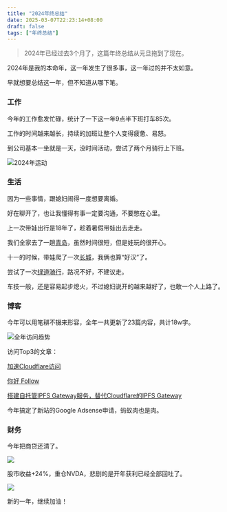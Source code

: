 ```yaml
---
title: "2024年终总结"
date: 2025-03-07T22:23:14+08:00
draft: false
tags: ["年终总结"]
---
```


> 2024年已经过去3个月了，这篇年终总结从元旦拖到了现在。

2024年是我的本命年，这一年发生了很多事，这一年过的并不太如意。

早就想要总结这一年，但不知道从哪下笔。

### 工作

今年的工作愈发忙碌，统计了一下这一年9点半下班打车85次。

工作的时间越来越长，持续的加班让整个人变得疲惫、易怒。

到公司基本一坐就是一天，没时间活动，尝试了两个月骑行上下班。

![2024年运动](IMG_0608.PNG)

### 生活

因为一些事情，跟媳妇闹得一度想要离婚。

好在聊开了，也让我懂得有事一定要沟通，不要憋在心里。

上一次带娃出行是18年了，趁着暑假带娃出去走走。

我们全家去了一趟[青岛](https://liudon.com/posts/the-trip-of-qingdao/)，虽然时间很短，但是娃玩的很开心。

十一的时候，带娃爬了一次[长城](https://liudon.com/posts/climbing-mutianyu-great-wall-on-october-1st/)，我俩也算“好汉”了。

尝试了一次[绿道骑行](https://liudon.com/posts/changping-42km-greenway-cycling/)，路况不好，不建议走。

车技一般，还是容易起步熄火，不过媳妇说开的越来越好了，也敢一个人上路了。

### 博客

今年可以用笔耕不辍来形容，全年一共更新了23篇内容，共计18w字。

![全年访问趋势](20250310-202737.png)

访问Top3的文章：

[加速Cloudflare访问](https://liudon.com/posts/%E5%8A%A0%E9%80%9Fcloudflare%E8%AE%BF%E9%97%AE/)

[你好 Follow](https://liudon.com/posts/hi-follow/)

[搭建自托管IPFS Gateway服务，替代Cloudflare的IPFS Gateway](https://liudon.com/posts/replacing-cloudflare-ipfs-gateway-with-self-hosted-gateway/)

今年搞定了新站的Google Adsense申请，蚂蚁肉也是肉。

### 财务

今年把商贷还清了。

![](IMG_7591.PNG)

股市收益+24%，重仓NVDA，悲剧的是开年获利已经全部回吐了。

![](./IMG_0611.PNG)

新的一年，继续加油！